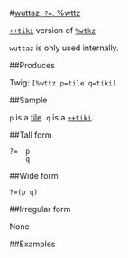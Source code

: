 #[wuttaz, `?=`, %wttz](#wttz)

[`++tiki`]() version of [`%wtkz`]()

`wuttaz` is only used internally.

##Produces

Twig: `[%wttz p=tile q=tiki]`

##Sample

`p` is a [tile]().
`q` is a [`++tiki`]().

##Tall form

    ?=  p
        q

##Wide form

    ?=(p q)

##Irregular form

None

##Examples
